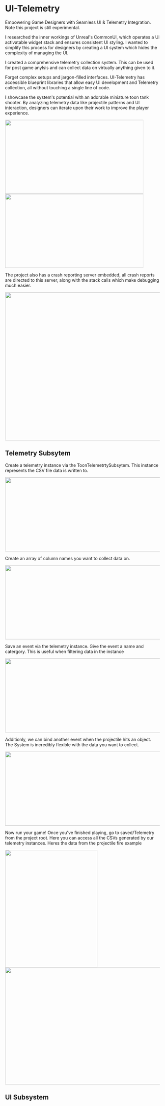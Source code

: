 # UI-Telemetry

Empowering Game Designers with Seamless UI & Telemetry Integration. Note this project is still experimental. 

I researched the inner workings of Unreal's CommonUI, which operates a UI activatable widget stack and ensures consistent UI styling. 
I wanted to simplify this process for designers by creating a UI system which hides the complexity of managing the UI.

I created a comprehensive telemetry collection system. This can be used for post game anylsis and can collect data on virtually anything given to it. 

Forget complex setups and jargon-filled interfaces. UI-Telemetry has accessible blueprint libraries that allow easy UI development and Telemetry collection, all without touching a single line of code.

I showcase the system's potential with an adorable miniature toon tank shooter. By analyzing telemetry data like projectile patterns and UI interaction, designers can iterate upon their work to improve the player experience. 

<img src="https://github.com/dtm-dplusplus/UI-Telemetry-UE5/assets/129973785/606ce25a-0664-4c85-8a70-cc4166a61d59" width="450" height="240">
<img src="https://github.com/dtm-dplusplus/UI-Telemetry-UE5/assets/129973785/3bfd9690-df31-46d9-a53a-e17702b0e2b8" width="450" height="240">



The project also has a crash reporting server embedded, all crash reports are directed to this server, along with the stack calls which make debugging much easier.

<img src="https://github.com/dtm-dplusplus/UI-Telemetry-UE5/assets/129973785/1fbe8b15-f744-4c03-851c-d47912681b57" width="1000" height="480">

## Telemetry Subsytem

Create a telemetry instance via the ToonTelemetrtySubsytem. This instance represents the CSV file data is written to.

<img src="https://github.com/dtm-dplusplus/UI-Telemetry-UE5/assets/129973785/f6c7d3d0-63f0-4dae-9590-d1a366adecd9" width="800" height="240">

Create an array of column names you want to collect data on.

<img src="https://github.com/dtm-dplusplus/UI-Telemetry-UE5/assets/129973785/84b7b9c8-12f8-494b-b398-7e03df0933b0" width="800" height="240">

Save an event via the telemetry instance. Give the event a name and catergory. This is useful when filtering data in the instance 

<img src="https://github.com/dtm-dplusplus/UI-Telemetry-UE5/assets/129973785/8b72dd5f-0cd7-41f5-89d0-cd5da37336de" width="800" height="240">

Additionly, we can bind another event when the projectile hits an object. The System is incredibly flexible with the data you want to collect. 

<img src="https://github.com/dtm-dplusplus/UI-Telemetry-UE5/assets/129973785/ff5ec4d8-7cb9-4867-803e-1f82d9aeb93f" width="800" height="240">

Now run your game! Once you've finished playing, go to saved/Telemetry from the project root. Here you can access all the CSVs generated by our telemetry instances. Heres the data from the projectile fire example

<img src="https://github.com/dtm-dplusplus/UI-Telemetry-UE5/assets/129973785/05bd6570-61cc-4188-b217-9a0337a7f8ac" width="300" height="380">
<img src="https://github.com/dtm-dplusplus/UI-Telemetry-UE5/assets/129973785/98c56efd-90ad-4722-9a81-64ae870202bf" width="600" height="380">

## UI Subsystem
